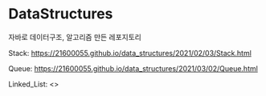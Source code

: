 DataStructures
===================
자바로 데이터구조, 알고리즘 만든 레포지토리

Stack: <https://21600055.github.io/data_structures/2021/02/03/Stack.html>


Queue: <https://21600055.github.io/data_structures/2021/03/02/Queue.html>


Linked_List: <>